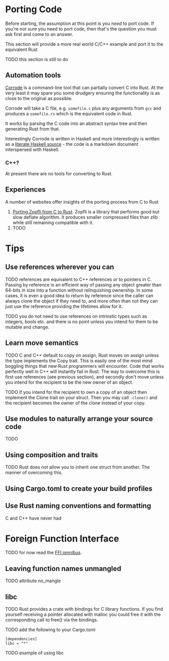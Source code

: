 # Porting Code

Before starting, the assumption at this point is you *need* to port code. If you're not sure you need to port code, then that's the question you must ask first and come to an answer. 

This section will provide a more real world C/C++ example and port it to the equivalent Rust

TODO this section is still to do

## Automation tools

[Corrode](https://github.com/jameysharp/corrode) is a command-line tool that can partially convert C into Rust. At the very least it may spare you some drudgery ensuring the functionality is as close to the original as possible.

Corrode will take a C file, e.g. `somefile.c` plus any arguments from `gcc` and produces a `somefile.rs` which is the equivalent code in Rust. 

It works by parsing the C code into an abstract syntax tree and then generating Rust from that.

Interestingly Corrode is written in Haskell and more interestingly is written as a [literate Haskell source](https://github.com/jameysharp/corrode/blob/master/src/Language/Rust/Corrode/C.md) - the code is a markdown document interspersed with Haskell.

### C++?

At present there are no tools for converting to Rust. 

## Experiences

A number of websites offer insights of the porting process from C to Rust

1. [Porting Zopfli from C to Rust](https://github.com/carols10cents/rust-out-your-c-talk). Zopfli is a library that performs good but slow deflate algorithm. It produces smaller compressed files than zlib while still remaining compatible with it. 
2. TODO

# Tips

## Use references wherever you can

TODO references are equivalent to C++ references or to pointers in C. Passing by reference is an efficient way of passing any object greater than 64-bits in size into a function without relinquishing ownership. In some cases, it is even a good idea to return by reference since the caller can always clone the object if they need to, and more often than not they can just use the reference providing the lifetimes allow for it.

TODO you do not need to use references on intrinstic types such as integers, bools etc. and there is no point unless you intend for them to be mutable and change. 

## Learn move semantics

TODO C and C++ default to copy on assign, Rust moves on assign unless the type implements the Copy trait. This is easily one of the most mind boggling things that new Rust programmers will encounter. Code that works perfectly well in C++ will instantly fail in Rust. The way to overcome this is first use references (see previous section), and secondly don't move unless you intend for the recipient to be the new owner of an object.

TODO if you intend for the recipient to own a copy of an object then implement the Clone trait on your struct. Then you may call `.clone()` and the recipient becomes the owner of the clone instead of your copy.

## Use modules to naturally arrange your source code

TODO

## Using composition and traits

TODO Rust does not allow you to inherit one struct from another. The manner of overcoming this.

## Using Cargo.toml to create your build profiles

## Use Rust naming conventions and formatting

C and C++ have never had 

# Foreign Function Interface

TODO for now read the [FFI omnibus](http://jakegoulding.com/rust-ffi-omnibus/).

## Leaving function names unmangled

TODO attribute no_mangle

## libc

TODO Rust provides a crate with bindings for C library functions. If you find yourself receiving a pointer allocated with malloc you could free it with the corresponding call to free() via the bindings.

TODO add the following to your Cargo.toml

```
[dependencies]
libc = "*"
```

TODO example of using libc